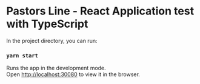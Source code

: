 # Pastors Line - React Application test with TypeScript

In the project directory, you can run:

### `yarn start`

Runs the app in the development mode.\
Open [http://localhost:30080](http://localhost:30080) to view it in the browser.


